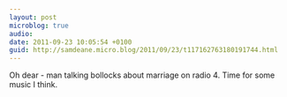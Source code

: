 ```yaml
---
layout: post
microblog: true
audio: 
date: 2011-09-23 10:05:54 +0100
guid: http://samdeane.micro.blog/2011/09/23/t117162763180191744.html
---
```

Oh dear - man talking bollocks about marriage on radio 4. Time for some music I think.
